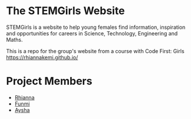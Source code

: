 # The STEMGirls Website 
STEMGirls is a website to help young females find information, inspiration and opportunities for careers in Science, Technology, Engineering and Maths.

This is a repo for the group's website from a course with Code First: Girls https://rhiannakemi.github.io/

# Project Members
<ul>
<li><a href="https://github.com/rhiannakemi">Rhianna</a></li>
<li><a href="https://github.com/funmia">Funmi</a></li>
<li><a href="https://github.com/ayshayh">Aysha</a></li>
</ul>



